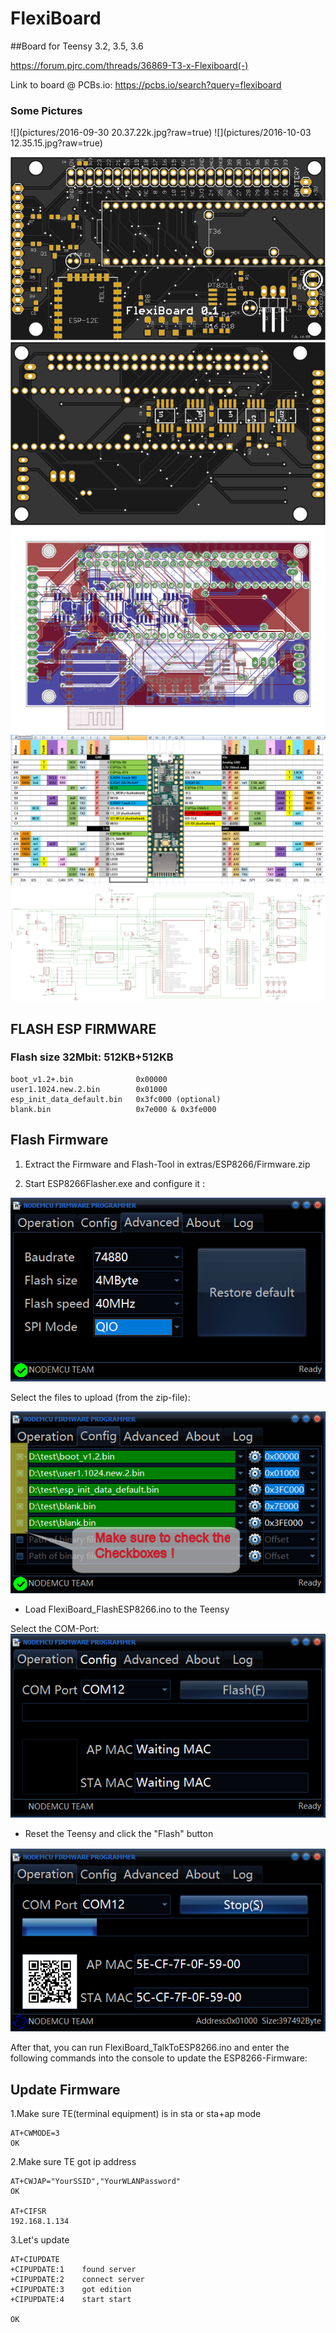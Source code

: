 # FlexiBoard

##Board for Teensy 3.2, 3.5, 3.6

https://forum.pjrc.com/threads/36869-T3-x-Flexiboard(-)

Link to board @ PCBs.io: https://pcbs.io/search?query=flexiboard

### Some Pictures
![](pictures/2016-09-30 20.37.22k.jpg?raw=true)
![](pictures/2016-10-03 12.35.15.jpg?raw=true)

![](pictures/top.svg.m.png?raw=true)
![](pictures/bottom.svg.m.png?raw=true)
![](pictures/board.png?raw=true)
![](pictures/spreadsheet.png?raw=true)
![](pictures/schematic.png?raw=true)

## FLASH ESP FIRMWARE

### Flash size 32Mbit: 512KB+512KB
    boot_v1.2+.bin              0x00000
    user1.1024.new.2.bin        0x01000
    esp_init_data_default.bin   0x3fc000 (optional)
    blank.bin                   0x7e000 & 0x3fe000


## Flash Firmware

1. Extract the Firmware and Flash-Tool in extras/ESP8266/Firmware.zip

2. Start ESP8266Flasher.exe and configure it :

![](extras/ESP8266/pictures/flash_step1.png?raw=true)

Select the files to upload (from the zip-file):

![](extras/ESP8266/pictures/flash_step2.png?raw=true)

- Load FlexiBoard_FlashESP8266.ino to the Teensy

Select the COM-Port:
![](extras/ESP8266/pictures/flash_step3.png?raw=true)

- Reset the Teensy and click the "Flash" button

![](extras/ESP8266/pictures/flash_step4.png?raw=true)


After that, you can run FlexiBoard_TalkToESP8266.ino and enter the following commands into the console to update the ESP8266-Firmware:

## Update Firmware
1.Make sure TE(terminal equipment) is in sta or sta+ap mode

    AT+CWMODE=3
    OK

2.Make sure TE got ip address

    AT+CWJAP="YourSSID","YourWLANPassword"
    OK
    
    AT+CIFSR
    192.168.1.134

3.Let's update

    AT+CIUPDATE
    +CIPUPDATE:1    found server
    +CIPUPDATE:2    connect server
    +CIPUPDATE:3    got edition
    +CIPUPDATE:4    start start
    
    OK

